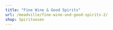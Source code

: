 ```yaml
---
title: "Fine Wine & Good Spirits"
url: /meadville/fine-wine-und-good-spirits-2/
shop: Spirituosen
---
```

